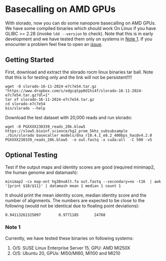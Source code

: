 # Basecalling on AMD GPUs

With slorado, now you can do some nanopore basecalling on AMD GPUs. We have some compiled binaries which should work On Linux if you have GLIBC >= 2.28 (invoke `ldd --version` to check).  Note that this is in early development and we have tested them only on systems in [Note 1](note-1). If you enocunter a problem feel free to open an [issue]([issue](https://github.com/BonsonW/slorado/issues)).


## Getting Started

First, download and extract the slorado rocm linux binaries tar ball. Note that this is for testing only and the link will not be persistent!!!!

```
wget -O slorado-16-11-2024-e7c7e54.tar.gz "https://www.dropbox.com/s/odgcqtpp0d1hi4f/slorado-16-11-2024-e7c7e54.tar.gz?dl=1"
tar xf slorado-16-11-2024-e7c7e54.tar.gz
cd slorado-e7c7e54
bin/slorado --help
```

Download the test dataset with 20,000 reads and run slorado:
```
wget -O PGXXXX230339_reads_20k.blow5 https://slow5.bioinf.science/hg2_prom_5khz_subsubsample
./bin/slorado basecaller models/dna_r10.4.1_e8.2_400bps_hac@v4.2.0 PGXXXX230339_reads_20k.blow5  -o out.fastq -x cuda:all  -C 500 -v5
```
## Optional Testing

Test if the output maps and identity scores are good (required  minimap2, the human genome and datamash):
```
minimap2 -cx map-ont hg38noAlt.fa out.fastq --secondary=no -t16  | awk '{print $10/$11}' | datamash mean 1 median 1 count 1
```
It should print the mean identity score, median identity score and the number of alignments. The numbers are expected to be close to the following (would not be identical due to floating point deviations):
```
0.94113261325097        0.9771185       24768
```

### Note 1

Currently, we have tested these binaries on following systems:
1. O/S: SUSE Linux Enterprise Server 15, GPU: AMD MI250X
2. O/S: Ubuntu 20, GPUs: MI50/MI60, MI100 and MI210
